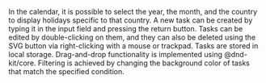 In the calendar, it is possible to select the year, the month, and the country to display holidays specific to that country.
 A new task can be created by typing it in the input field and pressing the return button. Tasks can be edited by double-clicking on them, and they can also be deleted using the SVG button via right-clicking with a mouse or trackpad. 
 Tasks are stored in local storage. Drag-and-drop functionality is implemented using @dnd-kit/core.
  Filtering is achieved by changing the background color of tasks that match the specified condition.
